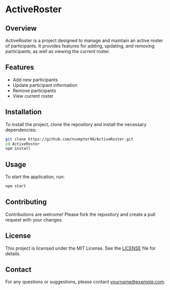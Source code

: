# ActiveRoster

## Overview
ActiveRoster is a project designed to manage and maintain an active roster of participants. It provides features for adding, updating, and removing participants, as well as viewing the current roster.

## Features
- Add new participants
- Update participant information
- Remove participants
- View current roster

## Installation
To install the project, clone the repository and install the necessary dependencies:
```bash
git clone https://github.com/nsumpter98/ActiveRoster.git
cd ActiveRoster
npm install
```

## Usage
To start the application, run:
```bash
npm start
```

## Contributing
Contributions are welcome! Please fork the repository and create a pull request with your changes.

## License
This project is licensed under the MIT License. See the [LICENSE](LICENSE) file for details.

## Contact
For any questions or suggestions, please contact [yourname@example.com](mailto:yourname@example.com).